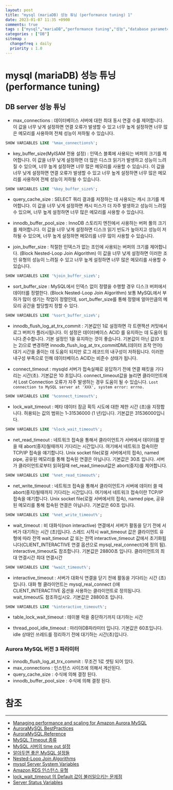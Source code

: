 ```yaml
---
layout: post
title: "mysql (mariaDB) 성능 튜닝 (performance tuning) 1"
date: 2023-01-07 11:35 +0900
comments: true
tags : ["mysql","mariaDB","performance tuning","성능","database parameters","HikariCP","Aurora MySQL"]
categories : ["DB"]
sitemap :
  changefreq : daily
  priority : 1.0
---
```


# mysql (mariaDB) 성능 튜닝 (performance tuning) 
## DB server 성능 튜닝

* max_connections : 데이터베이스 서버에 대한 최대 동시 연결 수를 제어합니다. 
이 값을 너무 낮게 설정하면 연결 오류가 발생할 수 있고 너무 높게 설정하면 너무 많은 메모리를 사용하여 전체 성능이 저하될 수 있습니다.

```sql
SHOW VARIABLES LIKE '%max_connections%';
```

* key_buffer_size(MyISAM 전용 설정) : 인덱스 블록에 사용되는 버퍼의 크기를 제어합니다. 
이 값을 너무 낮게 설정하면 더 많은 디스크 읽기가 발생하고 성능이 느려질 수 있으며, 너무 높게 설정하면 너무 많은 메모리를 사용할 수 있습니다.
  이 값을 너무 낮게 설정하면 연결 오류가 발생할 수 있고 너무 높게 설정하면 너무 많은 메모리를 사용하여 전체 성능이 저하될 수 있습니다.

```sql
SHOW VARIABLES LIKE '%key_buffer_size%';
```

* query_cache_size : SELECT 쿼리 결과를 저장하는 데 사용되는 캐시 크기를 제어합니다. 
이 값을 너무 낮게 설정하면 캐시 미스가 더 자주 발생하고 성능이 느려질 수 있으며, 너무 높게 설정하면 너무 많은 메모리를 사용할 수 있습니다.

* innodb_buffer_pool_size : InnoDB 스토리지 엔진에서 사용하는 버퍼 풀의 크기를 제어합니다. 
이 값을 너무 낮게 설정하면 디스크 읽기 빈도가 높아지고 성능이 저하될 수 있으며, 너무 높게 설정하면 메모리를 너무 많이 사용할 수 있습니다.

* join_buffer_size : 적절한 인덱스가 없는 조인에 사용되는 버퍼의 크기를 제어합니다. (Block Nested-Loop Join Algorithm)
이 값을 너무 낮게 설정하면 이러한 조인 유형의 성능이 느려질 수 있고 너무 높게 설정하면 너무 많은 메모리를 사용할 수 있습니다.

```sql
SHOW VARIABLES LIKE '%join_buffer_size%';
```

* sort_buffer_size : MySQL에서 인덱스 없이 정렬을 수행할 경우 디스크 버퍼에서 데이터를 정렬한다. (Block Nested-Loop Join Algorithm)
보통 MySQL에서 부하가 많이 생기는 작업이 정렬인데, sort_buffer_size를 통해 정렬에 얼마만큼의 메모리 공간을 할당할지 정할 수 있다.

```sql
SHOW VARIABLES LIKE '%sort_buffer_size%';
```

* innodb_flush_log_at_trx_commit : 기본값인 1로 설정하면 각 트랜잭션 커밋에서 로그 버퍼가 플러시됩니다. 
이 설정은 데이터베이스 ACID 를 유지하는 데 도움이 됩니다.준수합니다. 기본 설정인 1을 유지하는 것이 좋습니다. 
기본값이 아닌 값(0 또는 2)으로 변경하면 innodb_flush_log_at_trx_commitDML(데이터 조작 언어) 대기 시간을 줄이는 데 도움이 되지만 로그 레코드의 내구성이 저하됩니다. 
이러한 내구성 부족으로 인해 데이터베이스 ACID는 비준수 상태가 됩니다.

* connect_timeout : mysqld 서버가 접속실패로 응답하기 전에 연결 패킷을 기다리는 시간(초). 기본값은 10 초입니다. 
connect_timeout값을 늘리면 클라이언트에서 Lost Connection 오류가 자주 발생하는 경우 도움이 될 수 있습니다. 
`Lost connection to MySQL server at 'XXX', system error: errno.`

```sql
SHOW VARIABLES LIKE '%connect_timeout%';
```

* lock_wait_timeout : 메타 데이터 잠금 획득 시도에 대한 제한 시간 (초)을 지정합니다. 허용되는 값의 범위는 1-31536000 (1 년)입니다. 기본값은 31536000입니다.

```sql
SHOW VARIABLES LIKE '%lock_wait_timeout%';
```

* net_read_timeout : 네트워크 접속을 통해서 클라이언트가 서버에서 데이터를 받을 때 abort(중지)될때까지 기다리는 시간입니다. 여기에서 네트워크 접속이란 TCP/IP 접속을 얘기합니다. 
Unix socket file(로컬 서버에서의 접속), named pipe, 공유된 메모리를 통해 접속된 연결은 아닙니다. 기본값은 30초 입니다. 서버가 클라이언트로부터 읽혀질때 net_read_timeout값은 abort(중지)를 제어합니다.

```sql
SHOW VARIABLES LIKE '%net_read_timeout%';
```

* net_write_timeout : 네트워크 접속을 통해서 클라이언트가 서버에 데이터 쓸 때 abort(중지)될때까지 기다리는 시간입니다. 여기에서 네트워크 접속이란 TCP/IP 접속을 얘기합니다. 
Unix socket file(로컬 서버에서의 접속), named pipe, 공유된 메모리를 통해 접속된 연결은 아닙니다. 기본값은 60초 입니다.

```sql
SHOW VARIABLES LIKE '%net_write_timeout%';
```

* wait_timeout : 비 대화식(non interactive) 연결에서 서버가 활동을 닫기 전에 서버가 대기하는 시간 (초)입니다.
스레드 시작시 wait_timeout 값은 클라이언트 유형에 따라 전역 wait_timeout 값 또는 전역 interactive_timeout 값에서 초기화됩니다(CLIENT_INTERACTIVE 연결 옵션으로 mysql_real_connect()에 정의 됨).
interactive_timeout도 참조합니다. 기본값은 28800초 입니다. 클라이언트의 최대 연결시간  최대 연결시간

```sql
SHOW VARIABLES LIKE '%wait_timeout%';
```

* interactive_timeout : 서버가 대화식 연결을 닫기 전에 활동을 기다리는 시간 (초)입니다. 
대화 형 클라이언트는 mysql_real_connect ()에 CLIENT_INTERACTIVE 옵션을 사용하는 클라이언트로 정의됩니다. wait_timeout도 참조하십시오. 기본값은 28800초 입니다.

```sql
SHOW VARIABLES LIKE '%interactive_timeout%';
```

* table_lock_wait_timeout : 테이블 락을 중단하기까지 대기하는 시간

* thread_pool_idle_timeout : 마리아DB파라미터 입니다. 기본값은 60초입니다. idle 상태인 쓰레드를 정리하기 전에 대기하는 시간(초)입니다.


### Aurora MySQL 버전 3 파라미터
* innodb_flush_log_at_trx_commit : 무조건 1로 셋팅 되어 있다.
* max_connections : 인스턴스 사이즈에 의해서 계산된다.
* query_cache_size : 수식에 의해 결정 된다.
* innodb_buffer_pool_size : 수식에 의해 결정 된다.



# 참조

-----

* [Managing performance and scaling for Amazon Aurora MySQL](https://docs.aws.amazon.com/AmazonRDS/latest/AuroraUserGuide/AuroraMySQL.Managing.Performance.html)
* [AuroraMySQL BestPractices](https://docs.aws.amazon.com/AmazonRDS/latest/AuroraUserGuide/AuroraMySQL.BestPractices.html#AuroraMySQL.BestPractices.Avoiding)
* [AuroraMySQL.Reference](https://docs.aws.amazon.com/ko_kr/AmazonRDS/latest/AuroraUserGuide/AuroraMySQL.Reference.html)
* [MySQL Timeout 종류](https://myinfrabox.tistory.com/192)
* [MySQL 서버의 time out 설정](https://m.blog.naver.com/PostView.naver?isHttpsRedirect=true&blogId=bomyzzang&logNo=221550485417)
* [알아두면 좋은 MySQL 설정들](https://lee-seul.github.io/backend/2019/03/09/mysql-setting.html)
* [Nested-Loop Join Algorithms](https://dev.mysql.com/doc/refman/5.7/en/nested-loop-joins.html)
* [mysql Server System Variables](https://dev.mysql.com/doc/refman/5.7/en/server-system-variables.html)
* [Amazon RDS 인스턴스 유형](https://aws.amazon.com/ko/rds/instance-types/)
* [lock_wait_timeout 의 Default 값이 불러일으키는 문제점](http://small-dbtalk.blogspot.com/2015/01/lockwaittimeout-default_9.html)
* [Server Status Variables](https://dev.mysql.com/doc/refman/8.0/en/server-status-variables.html)
